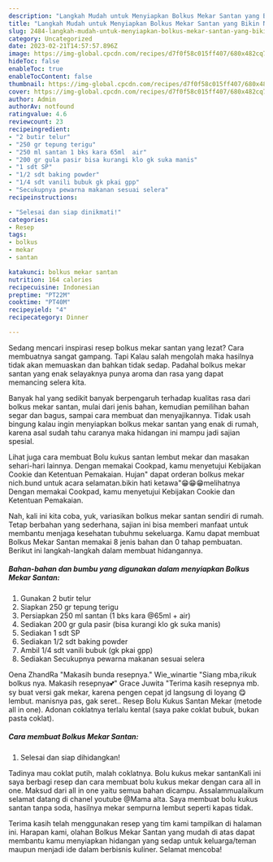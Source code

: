 ```yaml
---
description: "Langkah Mudah untuk Menyiapkan Bolkus Mekar Santan yang Bikin Ngiler, Buat Buka Puasa Enak"
title: "Langkah Mudah untuk Menyiapkan Bolkus Mekar Santan yang Bikin Ngiler, Buat Buka Puasa Enak"
slug: 2484-langkah-mudah-untuk-menyiapkan-bolkus-mekar-santan-yang-bikin-ngiler-buat-buka-puasa-enak
category: Uncategorized
date: 2023-02-21T14:57:57.896Z
image: https://img-global.cpcdn.com/recipes/d7f0f58c015ff407/680x482cq70/bolkus-mekar-santan-foto-resep-utama.jpg
hideToc: false
enableToc: true
enableTocContent: false
thumbnail: https://img-global.cpcdn.com/recipes/d7f0f58c015ff407/680x482cq70/bolkus-mekar-santan-foto-resep-utama.jpg
cover: https://img-global.cpcdn.com/recipes/d7f0f58c015ff407/680x482cq70/bolkus-mekar-santan-foto-resep-utama.jpg
author: Admin
authorAv: notfound
ratingvalue: 4.6
reviewcount: 23
recipeingredient:
- "2 butir telur"
- "250 gr tepung terigu"
- "250 ml santan 1 bks kara 65ml  air"
- "200 gr gula pasir bisa kurangi klo gk suka manis"
- "1 sdt SP"
- "1/2 sdt baking powder"
- "1/4 sdt vanili bubuk gk pkai gpp"
- "Secukupnya pewarna makanan sesuai selera"
recipeinstructions:

- "Selesai dan siap dinikmati!"
categories:
- Resep
tags:
- bolkus
- mekar
- santan

katakunci: bolkus mekar santan 
nutrition: 164 calories
recipecuisine: Indonesian
preptime: "PT22M"
cooktime: "PT40M"
recipeyield: "4"
recipecategory: Dinner

---
```



Sedang mencari inspirasi resep bolkus mekar santan yang lezat? Cara membuatnya sangat gampang. Tapi Kalau salah mengolah maka hasilnya tidak akan memuaskan dan bahkan tidak sedap. Padahal bolkus mekar santan yang enak selayaknya punya aroma dan rasa yang dapat memancing selera kita.


Banyak hal yang sedikit banyak berpengaruh terhadap kualitas rasa dari bolkus mekar santan, mulai dari jenis bahan, kemudian pemilihan bahan segar dan bagus, sampai cara membuat dan menyajikannya. Tidak usah bingung kalau ingin menyiapkan bolkus mekar santan yang enak di rumah, karena asal sudah tahu caranya maka hidangan ini mampu jadi sajian spesial.

Lihat juga cara membuat Bolu kukus santan lembut mekar dan masakan sehari-hari lainnya. Dengan memakai Cookpad, kamu menyetujui Kebijakan Cookie dan Ketentuan Pemakaian. Hujan&#34; dapat orderan bolkus mekar nich.bund untuk acara selamatan.bikin hati ketawa&#34;😁😁😁melihatnya Dengan memakai Cookpad, kamu menyetujui Kebijakan Cookie dan Ketentuan Pemakaian.


Nah, kali ini kita coba, yuk, variasikan bolkus mekar santan sendiri di rumah. Tetap berbahan yang sederhana, sajian ini bisa memberi manfaat untuk membantu menjaga kesehatan tubuhmu sekeluarga. Kamu dapat membuat Bolkus Mekar Santan memakai 8 jenis bahan dan 0 tahap pembuatan. Berikut ini langkah-langkah dalam membuat hidangannya.

<!--inarticleads1-->

##### Bahan-bahan dan bumbu yang digunakan dalam menyiapkan Bolkus Mekar Santan:

1. Gunakan 2 butir telur
1. Siapkan 250 gr tepung terigu
1. Persiapkan 250 ml santan (1 bks kara @65ml + air)
1. Sediakan 200 gr gula pasir (bisa kurangi klo gk suka manis)
1. Sediakan 1 sdt SP
1. Sediakan 1/2 sdt baking powder
1. Ambil 1/4 sdt vanili bubuk (gk pkai gpp)
1. Sediakan Secukupnya pewarna makanan sesuai selera


Oena ZhandRa &#34;Makasih bunda resepnya.&#34; Wie_winartie &#34;Siang mba,rikuk bolkus nya. Makasih resepnya💕&#34; Grace Juwita &#34;Terima kasih resepnya mb. sy buat versi gak mekar, karena pengen cepat jd langsung di loyang 😋 lembut. manisnya pas, gak seret.. Resep Bolu Kukus Santan Mekar (metode all in one). Adonan coklatnya terlalu kental (saya pake coklat bubuk, bukan pasta coklat). 

<!--inarticleads2-->

##### Cara membuat Bolkus Mekar Santan:


1. Selesai dan siap dihidangkan!

Tadinya mau coklat putih, malah coklatnya. Bolu kukus mekar santanKali ini saya berbagi resep dan cara membuat bolu kukus mekar dengan cara all in one. Maksud dari all in one yaitu semua bahan dicampu. Assalammualaikum selamat datang di chanel youtube @Mama alta. Saya membuat bolu kukus santan tanpa soda, hasilnya mekar sempurna lembut seperti kapas tidak. 

Terima kasih telah menggunakan resep yang tim kami tampilkan di halaman ini. Harapan kami, olahan Bolkus Mekar Santan yang mudah di atas dapat membantu kamu menyiapkan hidangan yang sedap untuk keluarga/teman maupun menjadi ide dalam berbisnis kuliner. Selamat mencoba!
